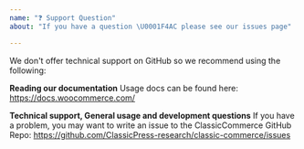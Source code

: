 ```yaml
---
name: "❓ Support Question"
about: "If you have a question \U0001F4AC please see our issues page"

---
```


We don't offer technical support on GitHub so we recommend using the following:

**Reading our documentation**
Usage docs can be found here: https://docs.woocommerce.com/

**Technical support, General usage and development questions**
If you have a problem, you may want to write an issue to the ClassicCommerce GitHub Repo: https://github.com/ClassicPress-research/classic-commerce/issues
